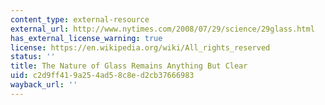 ```yaml
---
content_type: external-resource
external_url: http://www.nytimes.com/2008/07/29/science/29glass.html
has_external_license_warning: true
license: https://en.wikipedia.org/wiki/All_rights_reserved
status: ''
title: The Nature of Glass Remains Anything But Clear
uid: c2d9ff41-9a25-4ad5-8c8e-d2cb37666983
wayback_url: ''
---
```

